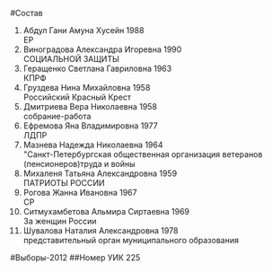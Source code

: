 #Состав
1. Абдул Гани Амуна Хусейн 1988   
    ЕР
2. Виноградова Александра Игоревна 1990   
    СОЦИАЛЬНОЙ ЗАЩИТЫ
3. Геращенко Светлана Гавриловна 1963   
    КПРФ
4. Груздева Нина Михайловна 1958   
    Российский Красный Крест
5. Дмитриева Вера Николаевна 1958   
    собрание-работа
6. Ефремова Яна Владимировна 1977   
    ЛДПР
7. Мазнева Надежда Николаевна 1964   
    "Санкт-Петербургская общественная организация ветеранов (пенсионеров)труда и войны
8. Михаленя Татьяна Александровна 1959   
    ПАТРИОТЫ РОССИИ
9. Рогова Жанна Ивановна 1967   
    СР
10. Ситмухамбетова Альмира Сиртаевна 1969   
    За женщин России
11. Шувалова Наталия Александровна 1978   
    представительный орган муниципального образования

#Выборы-2012
##Номер УИК
225